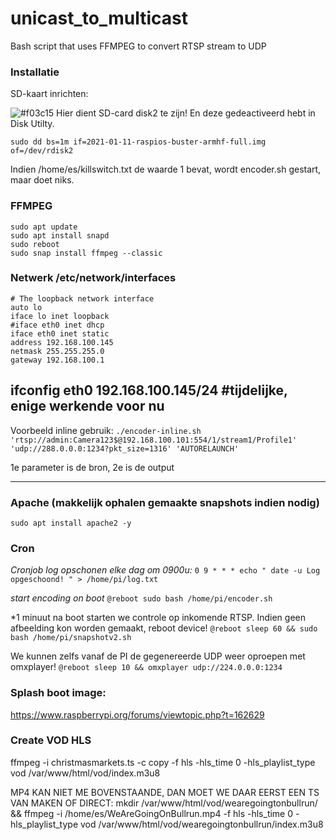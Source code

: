 # unicast_to_multicast
Bash script that uses FFMPEG to convert RTSP stream to UDP




### Installatie
SD-kaart inrichten:

![#f03c15](https://via.placeholder.com/15/f03c15/000000?text=+) Hier dient SD-card disk2 te zijn! En deze gedeactiveerd hebt in Disk Utilty. 

```sudo dd bs=1m if=2021-01-11-raspios-buster-armhf-full.img of=/dev/rdisk2```

Indien /home/es/killswitch.txt de waarde 1 bevat, wordt encoder.sh gestart, maar doet niks.


### FFMPEG
```
sudo apt update
sudo apt install snapd
sudo reboot
sudo snap install ffmpeg --classic
```

### Netwerk /etc/network/interfaces
```
# The loopback network interface
auto lo
iface lo inet loopback
#iface eth0 inet dhcp
iface eth0 inet static
address 192.168.100.145
netmask 255.255.255.0
gateway 192.168.100.1
```
ifconfig eth0 192.168.100.145/24  #tijdelijke, enige werkende voor nu
----

Voorbeeld inline gebruik: 
```./encoder-inline.sh 'rtsp://admin:Camera123$@192.168.100.101:554/1/stream1/Profile1' 'udp://288.0.0.0:1234?pkt_size=1316' 'AUTORELAUNCH'```

1e parameter is de bron, 2e is de output

----

### Apache (makkelijk ophalen gemaakte snapshots indien nodig)
```sudo apt install apache2 -y```


### Cron 

*Cronjob log opschonen elke dag om 0900u:*
```0 9 * * * echo " date -u Log opgeschoond! " > /home/pi/log.txt```

*start encoding on boot*
```@reboot sudo bash /home/pi/encoder.sh```

*1 minuut na boot starten we controle op inkomende RTSP. Indien geen afbeelding kon worden gemaakt, reboot device!
```@reboot sleep 60 && sudo bash /home/pi/snapshotv2.sh```

We kunnen zelfs vanaf de PI de gegenereerde UDP weer oproepen met omxplayer!
```@reboot sleep 10 && omxplayer udp://224.0.0.0:1234```


### Splash boot image:
https://www.raspberrypi.org/forums/viewtopic.php?t=162629


### Create VOD HLS
ffmpeg -i christmasmarkets.ts -c copy -f hls -hls_time 0 -hls_playlist_type vod /var/www/html/vod/index.m3u8

MP4 KAN NIET ME BOVENSTAANDE, DAN MOET WE DAAR EERST EEN TS VAN MAKEN OF  DIRECT:
mkdir /var/www/html/vod/wearegoingtonbullrun/ && 
ffmpeg -i /home/es/WeAreGoingOnBullrun.mp4  -f hls -hls_time 0 -hls_playlist_type vod /var/www/html/vod/wearegoingtonbullrun/index.m3u8
